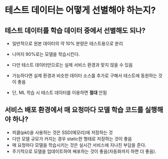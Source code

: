 # 테스트 데이터는 어떻게 선별해야 하는지?

## 테스트 데이터를 학습 데이터 중에서 선별해도 되나?

- 일반적으로 원본 데이터의 약 10% 분량은 테스트용으로 분리
- 나머지 90%로는 모델을 학습시킨다.

- 다만 테스트 데이터만으로는 실제 서비스 환경과 맞지 않을 수 있음
- 가능하다면 실제 환경과 비슷한 데이터 소스를 추가로 구해서 테스트에 동원하는 것이 좋음
- 단, ML 학습 시 테스트 데이터를 이용하면 **절대** 안됨

## 서비스 배포 환경에서 매 요청마다 모델 학습 코드를 실행해야 하나?

- 피클(pkl)을 사용하는 것은 SSD(메모리)에 저장하는 것
- 다만 모델 규모가 커지는 경우 static한 형태로 저장하는 것이 좋음
- 매 요청마다 모델을 학습시키는 것은 실시간 서비스에 지나친 부담을 준다.
- 주기적으로 모델을 업데이트하여 배포하는 것이 좋음(자동화까지 하면 더 좋음).
